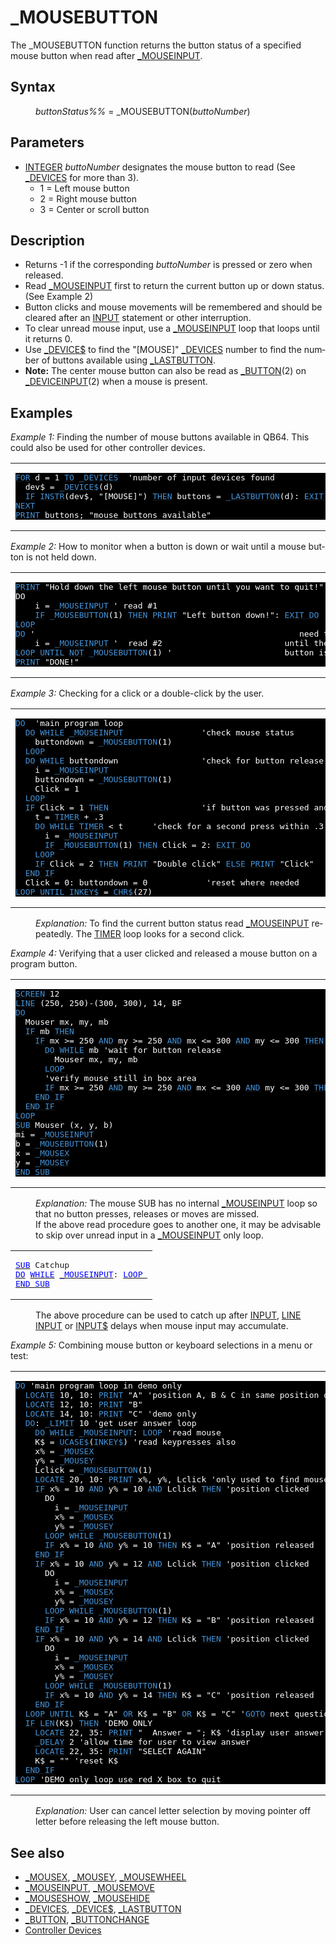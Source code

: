 <style>pre.codeide, pre.outputfixed, .outputcrt0 { background-color: #000 !important; color: #FFF !important; }</style><!DOCTYPE html>
<html class="client-nojs" dir="ltr" lang="en">
<head>
<title>_MOUSEBUTTON - QB64 Phoenix Edition Wiki</title>
</head>
<body class="mediawiki ltr sitedir-ltr mw-hide-empty-elt ns-0 ns-subject page-MOUSEBUTTON rootpage-MOUSEBUTTON skin-vector action-view skin-vector-legacy vector-feature-language-in-header-enabled vector-feature-language-in-main-page-header-disabled vector-feature-language-alert-in-sidebar-disabled vector-feature-sticky-header-disabled vector-feature-sticky-header-edit-disabled vector-feature-table-of-contents-disabled vector-feature-visual-enhancement-next-disabled">
<div class="mw-body" id="content" role="main">
<a id="top"></a>
<h1 class="firstHeading mw-first-heading" id="firstHeading">_MOUSEBUTTON</h1>
<div class="vector-body" id="bodyContent">
<div class="mw-body-content mw-content-ltr" dir="ltr" id="mw-content-text" lang="en"><div class="mw-parser-output"><p>The <a class="mw-selflink selflink">_MOUSEBUTTON</a> function returns the button status of a specified mouse button when read after <a href="MOUSEINPUT" title="MOUSEINPUT">_MOUSEINPUT</a>.
</p>
<h2><span class="mw-headline" id="Syntax">Syntax</span></h2>
<dl><dd><i>buttonStatus%%</i> = <a class="mw-selflink selflink">_MOUSEBUTTON</a>(<i>buttoNumber</i>)</dd></dl>
<p>
</p>
<h2><span class="mw-headline" id="Parameters">Parameters</span></h2>
<ul><li><a href="INTEGER" title="INTEGER">INTEGER</a> <i>buttoNumber</i> designates the mouse button to read (See <a href="DEVICES" title="DEVICES">_DEVICES</a> for more than 3).
<ul><li>1 = Left mouse button</li>
<li>2 = Right mouse button</li>
<li>3 = Center or scroll button</li></ul></li></ul>
<p>
</p>
<h2><span class="mw-headline" id="Description">Description</span></h2>
<ul><li>Returns -1 if the corresponding <i>buttoNumber</i> is pressed or zero when released.</li>
<li>Read <a href="MOUSEINPUT" title="MOUSEINPUT">_MOUSEINPUT</a> first to return the current button up or down status. (See Example 2)</li>
<li>Button clicks and mouse movements will be remembered and should be cleared after an <a href="INPUT" title="INPUT">INPUT</a> statement or other interruption.</li>
<li>To clear unread mouse input, use a <a href="MOUSEINPUT" title="MOUSEINPUT">_MOUSEINPUT</a> loop that loops until it returns 0.</li>
<li>Use <a href="DEVICE$" title="DEVICE$">_DEVICE$</a> to find the "[MOUSE]" <a href="DEVICES" title="DEVICES">_DEVICES</a> number to find the number of buttons available using <a href="LASTBUTTON" title="LASTBUTTON">_LASTBUTTON</a>.</li>
<li><b>Note:</b> The center mouse button can also be read as <a href="BUTTON" title="BUTTON">_BUTTON</a>(2) on <a href="DEVICEINPUT" title="DEVICEINPUT">_DEVICEINPUT</a>(2) when a mouse is present.</li></ul>
<p>
</p>
<h2><span class="mw-headline" id="Examples">Examples</span></h2>
<p><i>Example 1:</i> Finding the number of mouse buttons available in QB64. This could also be used for other controller devices.
</p>
<table cellpadding="15px" width="100%">
<tbody><tr>
<td><pre class="codeide"><a href="FOR...NEXT" title="FOR...NEXT"><span style="color:#4593D8;">FOR</span></a> d = 1 <a href="TO" title="TO"><span style="color:#4593D8;">TO</span></a> <a href="DEVICES" title="DEVICES"><span style="color:#4593D8;">_DEVICES</span></a>  'number of input devices found
  dev$ = <a href="DEVICE$" title="DEVICE$"><span style="color:#4593D8;">_DEVICE$</span></a>(d)
  <a href="IF...THEN" title="IF...THEN"><span style="color:#4593D8;">IF</span></a> <a href="INSTR" title="INSTR"><span style="color:#4593D8;">INSTR</span></a>(dev$, "[MOUSE]") <a href="THEN" title="THEN"><span style="color:#4593D8;">THEN</span></a> buttons = <a href="LASTBUTTON" title="LASTBUTTON"><span style="color:#4593D8;">_LASTBUTTON</span></a>(d): <a href="EXIT" title="EXIT"><span style="color:#4593D8;">EXIT</span></a> <a href="FOR...NEXT" title="FOR...NEXT"><span style="color:#4593D8;">FOR</span></a>
<a href="NEXT" title="NEXT"><span style="color:#4593D8;">NEXT</span></a>
<a href="PRINT" title="PRINT"><span style="color:#4593D8;">PRINT</span></a> buttons; "mouse buttons available"
</pre>
</td></tr></tbody></table>
<p>
<i>Example 2:</i> How to monitor when a button is down or wait until a mouse button is not held down.
</p>
<table cellpadding="15px" width="100%">
<tbody><tr>
<td><pre class="codeide"><a href="PRINT" title="PRINT"><span style="color:#4593D8;">PRINT</span></a> "Hold down the left mouse button until you want to quit!"
DO
    i = <a href="MOUSEINPUT" title="MOUSEINPUT"><span style="color:#4593D8;">_MOUSEINPUT</span></a> ' read #1
    <a href="IF...THEN" title="IF...THEN"><span style="color:#4593D8;">IF</span></a> <a class="mw-selflink selflink"><span style="color:#4593D8;">_MOUSEBUTTON</span></a>(1) <a href="THEN" title="THEN"><span style="color:#4593D8;">THEN</span></a> <a href="PRINT" title="PRINT"><span style="color:#4593D8;">PRINT</span></a> "Left button down!": <a href="EXIT_DO" title="EXIT DO"><span style="color:#4593D8;">EXIT DO</span></a>
<a href="LOOP" title="LOOP"><span style="color:#4593D8;">LOOP</span></a>
<a href="DO...LOOP" title="DO...LOOP"><span style="color:#4593D8;">DO</span></a> '                                                      need to wait
    i = <a href="MOUSEINPUT" title="MOUSEINPUT"><span style="color:#4593D8;">_MOUSEINPUT</span></a> '  read #2                         until the mouse
<a href="LOOP" title="LOOP"><span style="color:#4593D8;">LOOP</span></a> <a href="UNTIL" title="UNTIL"><span style="color:#4593D8;">UNTIL</span></a> <a href="NOT" title="NOT"><span style="color:#4593D8;">NOT</span></a> <a class="mw-selflink selflink"><span style="color:#4593D8;">_MOUSEBUTTON</span></a>(1) '                       button is released
<a href="PRINT" title="PRINT"><span style="color:#4593D8;">PRINT</span></a> "DONE!"
</pre>
</td></tr></tbody></table>
<p>
<i>Example 3:</i> Checking for a click or a double-click by the user.
</p>
<table cellpadding="15px" width="100%">
<tbody><tr>
<td><pre class="codeide"><a href="DO...LOOP" title="DO...LOOP"><span style="color:#4593D8;">DO</span></a>  'main program loop
  <a href="DO...LOOP" title="DO...LOOP"><span style="color:#4593D8;">DO</span></a> <a class="mw-redirect" href="WHILE" title="WHILE"><span style="color:#4593D8;">WHILE</span></a> <a href="MOUSEINPUT" title="MOUSEINPUT"><span style="color:#4593D8;">_MOUSEINPUT</span></a>                'check mouse status
    buttondown = <a class="mw-selflink selflink"><span style="color:#4593D8;">_MOUSEBUTTON</span></a>(1)
  <a href="LOOP" title="LOOP"><span style="color:#4593D8;">LOOP</span></a>
  <a href="DO...LOOP" title="DO...LOOP"><span style="color:#4593D8;">DO</span></a> <a class="mw-redirect" href="WHILE" title="WHILE"><span style="color:#4593D8;">WHILE</span></a> buttondown                 'check for button release
    i = <a href="MOUSEINPUT" title="MOUSEINPUT"><span style="color:#4593D8;">_MOUSEINPUT</span></a>
    buttondown = <a class="mw-selflink selflink"><span style="color:#4593D8;">_MOUSEBUTTON</span></a>(1)
    Click = 1
  <a href="LOOP" title="LOOP"><span style="color:#4593D8;">LOOP</span></a>
  <a href="IF...THEN" title="IF...THEN"><span style="color:#4593D8;">IF</span></a> Click = 1 <a href="THEN" title="THEN"><span style="color:#4593D8;">THEN</span></a>                   'if button was pressed and released
    t = <a href="TIMER_(function)" title="TIMER (function)"><span style="color:#4593D8;">TIMER</span></a> + .3
    <a href="DO...LOOP" title="DO...LOOP"><span style="color:#4593D8;">DO</span></a> <a class="mw-redirect" href="WHILE" title="WHILE"><span style="color:#4593D8;">WHILE</span></a> <a href="TIMER_(function)" title="TIMER (function)"><span style="color:#4593D8;">TIMER</span></a> &lt; t      'check for a second press within .3 seconds
      i = <a href="MOUSEINPUT" title="MOUSEINPUT"><span style="color:#4593D8;">_MOUSEINPUT</span></a>
      <a href="IF...THEN" title="IF...THEN"><span style="color:#4593D8;">IF</span></a> <a class="mw-selflink selflink"><span style="color:#4593D8;">_MOUSEBUTTON</span></a>(1) <a href="THEN" title="THEN"><span style="color:#4593D8;">THEN</span></a> Click = 2: <a href="EXIT_DO" title="EXIT DO"><span style="color:#4593D8;">EXIT DO</span></a>
    <a href="LOOP" title="LOOP"><span style="color:#4593D8;">LOOP</span></a>
    <a href="IF...THEN" title="IF...THEN"><span style="color:#4593D8;">IF</span></a> Click = 2 <a href="THEN" title="THEN"><span style="color:#4593D8;">THEN</span></a> <a href="PRINT" title="PRINT"><span style="color:#4593D8;">PRINT</span></a> "Double click" <a href="ELSE" title="ELSE"><span style="color:#4593D8;">ELSE</span></a> <a href="PRINT" title="PRINT"><span style="color:#4593D8;">PRINT</span></a> "Click"
  <a class="mw-redirect" href="END_IF" title="END IF"><span style="color:#4593D8;">END IF</span></a>
  Click = 0: buttondown = 0            'reset where needed
<a href="LOOP" title="LOOP"><span style="color:#4593D8;">LOOP</span></a> <a href="UNTIL" title="UNTIL"><span style="color:#4593D8;">UNTIL</span></a> <a href="INKEY$" title="INKEY$"><span style="color:#4593D8;">INKEY$</span></a> = <a href="CHR$" title="CHR$"><span style="color:#4593D8;">CHR$</span></a>(27)
</pre>
</td></tr></tbody></table>
<dl><dd><i>Explanation:</i> To find the current button status read <a href="MOUSEINPUT" title="MOUSEINPUT">_MOUSEINPUT</a> repeatedly. The <a href="TIMER_(function)" title="TIMER (function)">TIMER</a> loop looks for a second click.</dd></dl>
<p>
<i>Example 4:</i> Verifying that a user clicked and released a mouse button on a program button.
</p>
<table cellpadding="15px" width="100%">
<tbody><tr>
<td><pre class="codeide"><a href="SCREEN" title="SCREEN"><span style="color:#4593D8;">SCREEN</span></a> 12
<a href="LINE" title="LINE"><span style="color:#4593D8;">LINE</span></a> (250, 250)-(300, 300), 14, BF
<a href="DO...LOOP" title="DO...LOOP"><span style="color:#4593D8;">DO</span></a>
  Mouser mx, my, mb
  <a href="IF...THEN" title="IF...THEN"><span style="color:#4593D8;">IF</span></a> mb <a href="THEN" title="THEN"><span style="color:#4593D8;">THEN</span></a>
    <a href="IF...THEN" title="IF...THEN"><span style="color:#4593D8;">IF</span></a> mx &gt;= 250 <a href="AND_(boolean)" title="AND (boolean)"><span style="color:#4593D8;">AND</span></a> my &gt;= 250 <a href="AND_(boolean)" title="AND (boolean)"><span style="color:#4593D8;">AND</span></a> mx &lt;= 300 <a href="AND_(boolean)" title="AND (boolean)"><span style="color:#4593D8;">AND</span></a> my &lt;= 300 <a href="THEN" title="THEN"><span style="color:#4593D8;">THEN</span></a> 'button down
      <a href="DO...LOOP" title="DO...LOOP"><span style="color:#4593D8;">DO</span></a> <a class="mw-redirect" href="WHILE" title="WHILE"><span style="color:#4593D8;">WHILE</span></a> mb 'wait for button release
        Mouser mx, my, mb
      <a href="LOOP" title="LOOP"><span style="color:#4593D8;">LOOP</span></a>
      'verify mouse still in box area
      <a href="IF...THEN" title="IF...THEN"><span style="color:#4593D8;">IF</span></a> mx &gt;= 250 <a href="AND_(boolean)" title="AND (boolean)"><span style="color:#4593D8;">AND</span></a> my &gt;= 250 <a href="AND_(boolean)" title="AND (boolean)"><span style="color:#4593D8;">AND</span></a> mx &lt;= 300 <a href="AND_(boolean)" title="AND (boolean)"><span style="color:#4593D8;">AND</span></a> my &lt;= 300 <a href="THEN" title="THEN"><span style="color:#4593D8;">THEN</span></a> <a href="PRINT" title="PRINT"><span style="color:#4593D8;">PRINT</span></a> "Click verified on yellow box!"
    <a class="mw-redirect" href="END_IF" title="END IF"><span style="color:#4593D8;">END IF</span></a>
  <a class="mw-redirect" href="END_IF" title="END IF"><span style="color:#4593D8;">END IF</span></a>
<a href="LOOP" title="LOOP"><span style="color:#4593D8;">LOOP</span></a>
<a href="SUB" title="SUB"><span style="color:#4593D8;">SUB</span></a> Mouser (x, y, b)
mi = <a href="MOUSEINPUT" title="MOUSEINPUT"><span style="color:#4593D8;">_MOUSEINPUT</span></a>
b = <a class="mw-selflink selflink"><span style="color:#4593D8;">_MOUSEBUTTON</span></a>(1)
x = <a href="MOUSEX" title="MOUSEX"><span style="color:#4593D8;">_MOUSEX</span></a>
y = <a href="MOUSEY" title="MOUSEY"><span style="color:#4593D8;">_MOUSEY</span></a>
<a href="END_SUB" title="END SUB"><span style="color:#4593D8;">END SUB</span></a>
</pre>
</td></tr></tbody></table>
<dl><dd><i>Explanation:</i> The mouse SUB has no internal <a href="MOUSEINPUT" title="MOUSEINPUT">_MOUSEINPUT</a> loop so that no button presses, releases or moves are missed.</dd>
<dd>If the above read procedure goes to another one, it may be advisable to skip over unread input in a <a href="MOUSEINPUT" title="MOUSEINPUT">_MOUSEINPUT</a> only loop.</dd></dl>
<table cellpadding="5px" width="100%">
<tbody><tr>
<td><pre class="outputtext"><a href="SUB" title="SUB"><span style="color:blue;">SUB</span></a> Catchup
<a href="DO...LOOP" title="DO...LOOP"><span style="color:blue;">DO</span></a> <a class="mw-redirect" href="WHILE" title="WHILE"><span style="color:blue;">WHILE</span></a> <a href="MOUSEINPUT" title="MOUSEINPUT"><span style="color:blue;">_MOUSEINPUT</span></a>: <a href="LOOP" title="LOOP"><span style="color:blue;">LOOP </span></a>
<a href="END_SUB" title="END SUB"><span style="color:blue;">END SUB</span></a>
</pre>
</td></tr></tbody></table>
<dl><dd>The above procedure can be used to catch up after <a href="INPUT" title="INPUT">INPUT</a>, <a href="LINE_INPUT" title="LINE INPUT">LINE INPUT</a> or <a href="INPUT$" title="INPUT$">INPUT$</a> delays when mouse input may accumulate.</dd></dl>
<p>
<i>Example 5:</i> Combining mouse button or keyboard selections in a menu or test:
</p>
<table cellpadding="15px" width="100%">
<tbody><tr>
<td><pre class="codeide"><a href="DO...LOOP" title="DO...LOOP"><span style="color:#4593D8;">DO</span></a> 'main program loop in demo only
  <a href="LOCATE" title="LOCATE"><span style="color:#4593D8;">LOCATE</span></a> 10, 10: <a href="PRINT" title="PRINT"><span style="color:#4593D8;">PRINT</span></a> "A" 'position A, B &amp; C in same position on every question
  <a href="LOCATE" title="LOCATE"><span style="color:#4593D8;">LOCATE</span></a> 12, 10: <a href="PRINT" title="PRINT"><span style="color:#4593D8;">PRINT</span></a> "B"
  <a href="LOCATE" title="LOCATE"><span style="color:#4593D8;">LOCATE</span></a> 14, 10: <a href="PRINT" title="PRINT"><span style="color:#4593D8;">PRINT</span></a> "C" 'demo only
  <a href="DO...LOOP" title="DO...LOOP"><span style="color:#4593D8;">DO</span></a>: <a href="LIMIT" title="LIMIT"><span style="color:#4593D8;">_LIMIT</span></a> 10 'get user answer loop
    <a href="DO...LOOP" title="DO...LOOP"><span style="color:#4593D8;">DO</span></a> <a class="mw-redirect" href="WHILE" title="WHILE"><span style="color:#4593D8;">WHILE</span></a> <a href="MOUSEINPUT" title="MOUSEINPUT"><span style="color:#4593D8;">_MOUSEINPUT</span></a>: <a href="LOOP" title="LOOP"><span style="color:#4593D8;">LOOP</span></a> 'read mouse
    K$ = <a href="UCASE$" title="UCASE$"><span style="color:#4593D8;">UCASE$</span></a>(<a href="INKEY$" title="INKEY$"><span style="color:#4593D8;">INKEY$</span></a>) 'read keypresses also
    x% = <a href="MOUSEX" title="MOUSEX"><span style="color:#4593D8;">_MOUSEX</span></a>
    y% = <a href="MOUSEY" title="MOUSEY"><span style="color:#4593D8;">_MOUSEY</span></a>
    Lclick = <a class="mw-selflink selflink"><span style="color:#4593D8;">_MOUSEBUTTON</span></a>(1)
    <a href="LOCATE" title="LOCATE"><span style="color:#4593D8;">LOCATE</span></a> 20, 10: <a href="PRINT" title="PRINT"><span style="color:#4593D8;">PRINT</span></a> x%, y%, Lclick 'only used to find mouse coordinates
    <a href="IF...THEN" title="IF...THEN"><span style="color:#4593D8;">IF</span></a> x% = 10 <a href="AND_(boolean)" title="AND (boolean)"><span style="color:#4593D8;">AND</span></a> y% = 10 <a href="AND_(boolean)" title="AND (boolean)"><span style="color:#4593D8;">AND</span></a> Lclick <a href="THEN" title="THEN"><span style="color:#4593D8;">THEN</span></a> 'position clicked
      DO
        i = <a href="MOUSEINPUT" title="MOUSEINPUT"><span style="color:#4593D8;">_MOUSEINPUT</span></a>
        x% = <a href="MOUSEX" title="MOUSEX"><span style="color:#4593D8;">_MOUSEX</span></a>
        y% = <a href="MOUSEY" title="MOUSEY"><span style="color:#4593D8;">_MOUSEY</span></a>
      <a href="LOOP" title="LOOP"><span style="color:#4593D8;">LOOP</span></a> <a class="mw-redirect" href="WHILE" title="WHILE"><span style="color:#4593D8;">WHILE</span></a> <a class="mw-selflink selflink"><span style="color:#4593D8;">_MOUSEBUTTON</span></a>(1)
      <a href="IF...THEN" title="IF...THEN"><span style="color:#4593D8;">IF</span></a> x% = 10 <a href="AND_(boolean)" title="AND (boolean)"><span style="color:#4593D8;">AND</span></a> y% = 10 <a href="THEN" title="THEN"><span style="color:#4593D8;">THEN</span></a> K$ = "A" 'position released
    <a class="mw-redirect" href="END_IF" title="END IF"><span style="color:#4593D8;">END IF</span></a>
    <a href="IF...THEN" title="IF...THEN"><span style="color:#4593D8;">IF</span></a> x% = 10 <a href="AND_(boolean)" title="AND (boolean)"><span style="color:#4593D8;">AND</span></a> y% = 12 <a href="AND_(boolean)" title="AND (boolean)"><span style="color:#4593D8;">AND</span></a> Lclick <a href="THEN" title="THEN"><span style="color:#4593D8;">THEN</span></a> 'position clicked
      DO
        i = <a href="MOUSEINPUT" title="MOUSEINPUT"><span style="color:#4593D8;">_MOUSEINPUT</span></a>
        x% = <a href="MOUSEX" title="MOUSEX"><span style="color:#4593D8;">_MOUSEX</span></a>
        y% = <a href="MOUSEY" title="MOUSEY"><span style="color:#4593D8;">_MOUSEY</span></a>
      <a href="LOOP" title="LOOP"><span style="color:#4593D8;">LOOP</span></a> <a class="mw-redirect" href="WHILE" title="WHILE"><span style="color:#4593D8;">WHILE</span></a> <a class="mw-selflink selflink"><span style="color:#4593D8;">_MOUSEBUTTON</span></a>(1)
      <a href="IF...THEN" title="IF...THEN"><span style="color:#4593D8;">IF</span></a> x% = 10 <a href="AND_(boolean)" title="AND (boolean)"><span style="color:#4593D8;">AND</span></a> y% = 12 <a href="THEN" title="THEN"><span style="color:#4593D8;">THEN</span></a> K$ = "B" 'position released
    <a class="mw-redirect" href="END_IF" title="END IF"><span style="color:#4593D8;">END IF</span></a>
    <a href="IF...THEN" title="IF...THEN"><span style="color:#4593D8;">IF</span></a> x% = 10 <a href="AND_(boolean)" title="AND (boolean)"><span style="color:#4593D8;">AND</span></a> y% = 14 <a href="AND_(boolean)" title="AND (boolean)"><span style="color:#4593D8;">AND</span></a> Lclick <a href="THEN" title="THEN"><span style="color:#4593D8;">THEN</span></a> 'position clicked
      DO
        i = <a href="MOUSEINPUT" title="MOUSEINPUT"><span style="color:#4593D8;">_MOUSEINPUT</span></a>
        x% = <a href="MOUSEX" title="MOUSEX"><span style="color:#4593D8;">_MOUSEX</span></a>
        y% = <a href="MOUSEY" title="MOUSEY"><span style="color:#4593D8;">_MOUSEY</span></a>
      <a href="LOOP" title="LOOP"><span style="color:#4593D8;">LOOP</span></a> <a class="mw-redirect" href="WHILE" title="WHILE"><span style="color:#4593D8;">WHILE</span></a> <a class="mw-selflink selflink"><span style="color:#4593D8;">_MOUSEBUTTON</span></a>(1)
      <a href="IF...THEN" title="IF...THEN"><span style="color:#4593D8;">IF</span></a> x% = 10 <a href="AND_(boolean)" title="AND (boolean)"><span style="color:#4593D8;">AND</span></a> y% = 14 <a href="THEN" title="THEN"><span style="color:#4593D8;">THEN</span></a> K$ = "C" 'position released
    <a class="mw-redirect" href="END_IF" title="END IF"><span style="color:#4593D8;">END IF</span></a>
  <a href="LOOP" title="LOOP"><span style="color:#4593D8;">LOOP</span></a> <a href="UNTIL" title="UNTIL"><span style="color:#4593D8;">UNTIL</span></a> K$ = "A" <a href="OR_(boolean)" title="OR (boolean)"><span style="color:#4593D8;">OR</span></a> K$ = "B" <a href="OR_(boolean)" title="OR (boolean)"><span style="color:#4593D8;">OR</span></a> K$ = "C" '<a href="GOTO" title="GOTO"><span style="color:#4593D8;">GOTO</span></a> next question
  <a href="IF...THEN" title="IF...THEN"><span style="color:#4593D8;">IF</span></a> <a href="LEN" title="LEN"><span style="color:#4593D8;">LEN</span></a>(K$) <a href="THEN" title="THEN"><span style="color:#4593D8;">THEN</span></a> 'DEMO ONLY
    <a href="LOCATE" title="LOCATE"><span style="color:#4593D8;">LOCATE</span></a> 22, 35: <a href="PRINT" title="PRINT"><span style="color:#4593D8;">PRINT</span></a> "  Answer = "; K$ 'display user answer at location
    <a href="DELAY" title="DELAY"><span style="color:#4593D8;">_DELAY</span></a> 2 'allow time for user to view answer
    <a href="LOCATE" title="LOCATE"><span style="color:#4593D8;">LOCATE</span></a> 22, 35: <a href="PRINT" title="PRINT"><span style="color:#4593D8;">PRINT</span></a> "SELECT AGAIN"
    K$ = "" 'reset K$
  <a class="mw-redirect" href="END_IF" title="END IF"><span style="color:#4593D8;">END IF</span></a>
<a href="LOOP" title="LOOP"><span style="color:#4593D8;">LOOP</span></a> 'DEMO only loop use red X box to quit
</pre>
</td></tr></tbody></table>
<dl><dd><i>Explanation:</i> User can cancel letter selection by moving pointer off letter before releasing the left mouse button.</dd></dl>
<p>
</p>
<h2><span class="mw-headline" id="See_also">See also</span></h2>
<ul><li><a href="MOUSEX" title="MOUSEX">_MOUSEX</a>, <a href="MOUSEY" title="MOUSEY">_MOUSEY</a>, <a href="MOUSEWHEEL" title="MOUSEWHEEL">_MOUSEWHEEL</a></li>
<li><a href="MOUSEINPUT" title="MOUSEINPUT">_MOUSEINPUT</a>, <a href="MOUSEMOVE" title="MOUSEMOVE">_MOUSEMOVE</a></li>
<li><a href="MOUSESHOW" title="MOUSESHOW">_MOUSESHOW</a>, <a href="MOUSEHIDE" title="MOUSEHIDE">_MOUSEHIDE</a></li>
<li><a href="DEVICES" title="DEVICES">_DEVICES</a>, <a href="DEVICE$" title="DEVICE$">_DEVICE$</a>, <a href="LASTBUTTON" title="LASTBUTTON">_LASTBUTTON</a></li>
<li><a href="BUTTON" title="BUTTON">_BUTTON</a>, <a href="BUTTONCHANGE" title="BUTTONCHANGE">_BUTTONCHANGE</a></li>
<li><a href="Controller_Devices" title="Controller Devices">Controller Devices</a></li></ul>
<p>
</p>
<!-- 
NewPP limit report
Cached time: 20240714154041
Cache expiry: 86400
Reduced expiry: false
Complications: [show‐toc]
CPU time usage: 0.084 seconds
Real time usage: 0.103 seconds
Preprocessor visited node count: 1259/1000000
Post‐expand include size: 10391/2097152 bytes
Template argument size: 2230/2097152 bytes
Highest expansion depth: 3/100
Expensive parser function count: 0/100
Unstrip recursion depth: 0/20
Unstrip post‐expand size: 0/5000000 bytes
-->
<!--
Transclusion expansion time report (%,ms,calls,template)
100.00%   54.501      1 -total
 17.27%    9.411    165 Template:Cl
  6.54%    3.564      1 Template:TextStart
  6.17%    3.360      1 Template:Small
  5.29%    2.883      6 Template:Cb
  5.28%    2.876      1 Template:TextEnd
  5.18%    2.821      1 Template:PageParameters
  4.91%    2.678      1 Template:PageSyntax
  4.73%    2.577      5 Template:CodeEnd
  4.71%    2.569      5 Template:CodeStart
-->
<!-- Saved in parser cache with key qb64pnix_mw19894-mwmb_:pcache:idhash:188-0!canonical and timestamp 20240714154041 and revision id 8047.
 -->
</div>
</div>
</div>
</div>
</body>
</html>